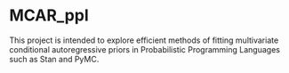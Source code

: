 # MCAR_ppl

This project is intended to explore efficient methods of fitting multivariate conditional autoregressive priors in Probabilistic Programming Languages such as Stan and PyMC. 
